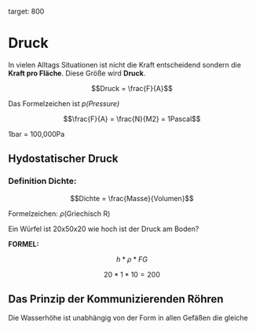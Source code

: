 target: 800

# Druck

In vielen Alltags Situationen ist nicht die Kraft entscheidend sondern die **Kraft pro Fläche**.
Diese Größe wird **Druck**.

$$Druck = \frac{F}{A}$$

Das Formelzeichen ist *p(Pressure)*

$$\frac{F}{A} = \frac{N}{M2} = 1Pascal$$

1bar = 100,000Pa

## Hydostatischer Druck

### Definition Dichte:

$$Dichte = \frac{Masse}{Volumen}$$

Formelzeichen: *ρ*(Griechisch R)

Ein Würfel ist 20x50x20 wie hoch ist der Druck am Boden?

**FORMEL:**

$$h * \rho * FG$$

$$20 * 1 * 10 = 200$$


<!--BREAK-->

## Das Prinzip der Kommunizierenden Röhren

Die Wasserhöhe ist unabhängig von der Form in allen Gefäßen die gleiche
